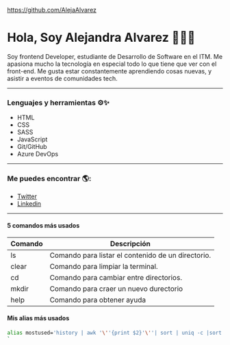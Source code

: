 https://github.com/AlejaAlvarez

# Hola, Soy Alejandra Alvarez 👋👩‍💻
Soy frontend Developer, estudiante de Desarrollo de Software en el ITM. Me apasiona mucho la tecnología en especial todo lo que tiene que ver con el front-end. Me gusta estar constantemente aprendiendo cosas nuevas, y asistir a eventos de comunidades tech.
________________________________________________________________________________________________________________
### Lenguajes y herramientas ⚙✨
- HTML
- CSS
- SASS
- JavaScript
- Git/GitHub
- Azure DevOps

_________________________________________________________________________________________________________________
### Me puedes encontrar 🌎: 
- [Twitter](https://twitter.com/Aleja_Alvarezz1)
- [Linkedin](https://www.linkedin.com/in/alejandra-alvarez-serna-786461196/)

________________________________________________________
#### 5 comandos más usados

| Comando | Descripción                                      |
|---------|--------------------------------------------------|
|ls       |Comando para listar el contenido de un directorio.|
|clear    |Comando para limpiar la terminal.                 |
|cd       |Comando para cambiar entre directorios.           |
|mkdir    |Comando para craer un nuevo durectorio            |
|help     |Comando para obtener ayuda                        |

#### Mis alias más usados
```bash
alias mostused='history | awk '\''{print $2}'\''| sort | uniq -c |sort -nr | head -n 10'
`